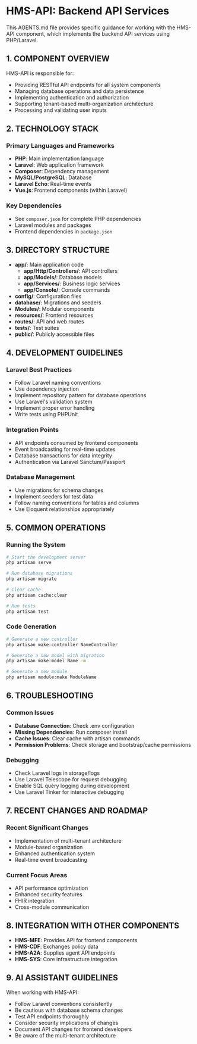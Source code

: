 # HMS-API: Backend API Services

This AGENTS.md file provides specific guidance for working with the HMS-API component, which implements the backend API services using PHP/Laravel.

## 1. COMPONENT OVERVIEW

HMS-API is responsible for:
- Providing RESTful API endpoints for all system components
- Managing database operations and data persistence
- Implementing authentication and authorization
- Supporting tenant-based multi-organization architecture
- Processing and validating user inputs

## 2. TECHNOLOGY STACK

### Primary Languages and Frameworks
- **PHP**: Main implementation language
- **Laravel**: Web application framework
- **Composer**: Dependency management
- **MySQL/PostgreSQL**: Database
- **Laravel Echo**: Real-time events
- **Vue.js**: Frontend components (within Laravel)

### Key Dependencies
- See `composer.json` for complete PHP dependencies
- Laravel modules and packages
- Frontend dependencies in `package.json`

## 3. DIRECTORY STRUCTURE

- **app/**: Main application code
  - **app/Http/Controllers/**: API controllers
  - **app/Models/**: Database models
  - **app/Services/**: Business logic services
  - **app/Console/**: Console commands
- **config/**: Configuration files
- **database/**: Migrations and seeders
- **Modules/**: Modular components
- **resources/**: Frontend resources
- **routes/**: API and web routes
- **tests/**: Test suites
- **public/**: Publicly accessible files

## 4. DEVELOPMENT GUIDELINES

### Laravel Best Practices
- Follow Laravel naming conventions
- Use dependency injection
- Implement repository pattern for database operations
- Use Laravel's validation system
- Implement proper error handling
- Write tests using PHPUnit

### Integration Points
- API endpoints consumed by frontend components
- Event broadcasting for real-time updates
- Database transactions for data integrity
- Authentication via Laravel Sanctum/Passport

### Database Management
- Use migrations for schema changes
- Implement seeders for test data
- Follow naming conventions for tables and columns
- Use Eloquent relationships appropriately

## 5. COMMON OPERATIONS

### Running the System
```bash
# Start the development server
php artisan serve

# Run database migrations
php artisan migrate

# Clear cache
php artisan cache:clear

# Run tests
php artisan test
```

### Code Generation
```bash
# Generate a new controller
php artisan make:controller NameController

# Generate a new model with migration
php artisan make:model Name -m

# Generate a new module
php artisan module:make ModuleName
```

## 6. TROUBLESHOOTING

### Common Issues
- **Database Connection**: Check .env configuration
- **Missing Dependencies**: Run composer install
- **Cache Issues**: Clear cache with artisan commands
- **Permission Problems**: Check storage and bootstrap/cache permissions

### Debugging
- Check Laravel logs in storage/logs
- Use Laravel Telescope for request debugging
- Enable SQL query logging during development
- Use Laravel Tinker for interactive debugging

## 7. RECENT CHANGES AND ROADMAP

### Recent Significant Changes
- Implementation of multi-tenant architecture
- Module-based organization
- Enhanced authentication system
- Real-time event broadcasting

### Current Focus Areas
- API performance optimization
- Enhanced security features
- FHIR integration
- Cross-module communication

## 8. INTEGRATION WITH OTHER COMPONENTS

- **HMS-MFE**: Provides API for frontend components
- **HMS-CDF**: Exchanges policy data
- **HMS-A2A**: Supplies agent API endpoints
- **HMS-SYS**: Core infrastructure integration

## 9. AI ASSISTANT GUIDELINES

When working with HMS-API:
- Follow Laravel conventions consistently
- Be cautious with database schema changes
- Test API endpoints thoroughly
- Consider security implications of changes
- Document API changes for frontend developers
- Be aware of the multi-tenant architecture